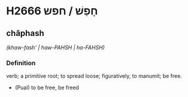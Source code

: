 # H2666 חָפַשׁ / חפש

## châphash

_(khaw-fash' | haw-PAHSH | ha-FAHSH)_

### Definition

verb; a primitive root; to spread loose; figuratively, to manumit; be free.

- (Pual) to be free, be freed

